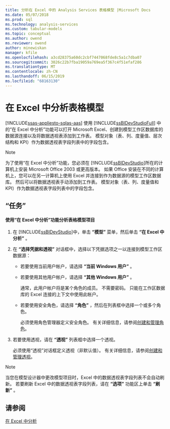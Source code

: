 ```yaml
---
title: 分析在 Excel 中的 Analysis Services 表格模型 |Microsoft Docs
ms.date: 05/07/2018
ms.prod: sql
ms.technology: analysis-services
ms.custom: tabular-models
ms.topic: conceptual
ms.author: owend
ms.reviewer: owend
author: minewiskan
manager: kfile
ms.openlocfilehash: a3cd28375a60dc2cbf7447068fde8c5a1c7dba07
ms.sourcegitcommit: 3026c22b7fba19059a769ea5f367c4f51efaf286
ms.translationtype: MT
ms.contentlocale: zh-CN
ms.lasthandoff: 06/15/2019
ms.locfileid: "68163130"
---
```

# <a name="analyze-a-tabular-model-in-excel"></a>在 Excel 中分析表格模型  
[!INCLUDE[ssas-appliesto-sqlas-aas](../../includes/ssas-appliesto-sqlas-aas.md)]
  使用 [!INCLUDE[ssBIDevStudioFull](../../includes/ssbidevstudiofull-md.md)] 中的“在 Excel 中分析”功能可以打开 Microsoft Excel、创建到模型工作区数据库的数据源连接以及将数据透视表添加到工作表。 模型对象（表、列、度量值、层次结构和 KPI）作为数据透视表字段列表中的字段包含。  
  
> [!NOTE]  
>  为了使用“在 Excel 中分析”功能，您必须在 [!INCLUDE[ssBIDevStudio](../../includes/ssbidevstudio-md.md)]所在的计算机上安装 Microsoft Office 2003 或更高版本。 如果 Office 安装在不同的计算机上，您可以在另一计算机上使用 Excel 并连接到作为数据源的模型工作区数据库。 然后可以将数据透视表手动添加到工作表。 模型对象（表、列、度量值和 KPI）作为数据透视表字段列表中的字段包含。  
  
## <a name="tasks"></a>“任务”  
  
#### <a name="to-analyze-a-tabular-model-project-by-using-the-analyze-in-excel-feature"></a>使用“在 Excel 中分析”功能分析表格模型项目  
  
1.  在 [!INCLUDE[ssBIDevStudio](../../includes/ssbidevstudio-md.md)]中，单击 **“模型”** 菜单，然后单击 **“在 Excel 中分析”** 。  
  
2.  在 **“选择凭据和透视”** 对话框中，选择以下凭据选项之一以连接到模型工作区数据源：  
  
    -   若要使用当前用户帐户，请选择 **“当前 Windows 用户”** 。  
  
    -   若要使用其他用户帐户，请选择 **“其他 Windows 用户”** 。  
  
         通常，此用户帐户将是某个角色的成员。 不需要密码。 只能在工作区数据库的 Excel 连接的上下文中使用此帐户。  
  
    -   若要使用安全角色，请选择 **“角色”** ，然后在列表框中选择一个或多个角色。  
  
         必须使用角色管理器定义安全角色。 有关详细信息，请参阅[创建和管理角色](../../analysis-services/tabular-models/create-and-manage-roles-ssas-tabular.md)。  
  
3.  若要使用透视，请在 **“透视”** 列表框中选择一个透视。  
  
     必须使用“透视”对话框定义透视（非默认值）。 有关详细信息，请参阅[创建和管理透视](../../analysis-services/tabular-models/create-and-manage-perspectives-ssas-tabular.md)。  
  
> [!NOTE]  
>  当您在模型设计器中更改模型项目时，Excel 中的数据透视表字段列表不会自动刷新。 若要刷新 Excel 中的数据透视表字段列表，请在 **“选项”** 功能区上单击 **“刷新”** 。  
  
## <a name="see-also"></a>请参阅  
 [在 Excel 中分析](../../analysis-services/tabular-models/analyze-in-excel-ssas-tabular.md)  
  
  
